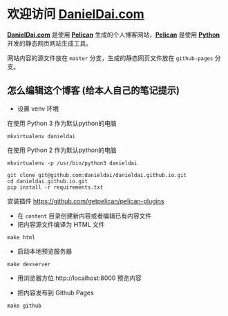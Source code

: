 # 欢迎访问 [DanielDai.com](http://www.danieldai.com)

**[DanielDai.com](http://www.danieldai.com)** 是使用 **[Pelican](http://getpelican.com/)** 生成的个人博客网站，**[Pelican](http://getpelican.com/)** 是使用 **[Python](http://python.org/)** 开发的静态网页网站生成工具。 

网站内容的源文件放在 `master` 分支，生成的静态网页文件放在 `github-pages` 分支。


## 怎么编辑这个博客 (给本人自己的笔记提示)

* 设置 venv 环境

在使用 Python 3 作为默认python的电脑
```
mkvirtualenv danieldai
```

在使用 Python 2 作为默认python的电脑
```
mkvirtualenv -p /usr/bin/python3 danieldai
```

```
git clone git@github.com:danieldai/danieldai.github.io.git
cd danieldai.github.io.git
pip install -r requirements.txt
```

安装插件 https://github.com/getpelican/pelican-plugins

* 在 `content` 目录创建新内容或者编辑已有内容文件
* 把内容源文件编译为 HTML 文件

```
make html
```

* 启动本地预览服务器

```
make devserver
```

* 用浏览器方位 http://localhost:8000 预览内容
  
* 把内容发布到 Github Pages

```
make github
```
